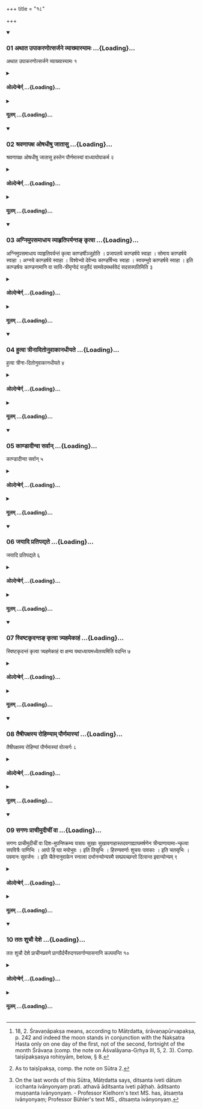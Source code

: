 +++
title = "१८"

+++

<div class="js_include" includetitle="true" newlevelforh1="3" unfilled url="/vedAH_yajuH/taittirIyam/sUtram/hiraNyakeshI/gRhyam/vishvAsa-prastutiH/2/18/01_athAta_upAkaraNotsarjane_vy.md">
<details open><summary><h3>01 अथात उपाकरणोत्सर्जने व्याख्यास्यामः ...{Loading}...</h3></summary>

अथात उपाकरणोत्सर्जने व्याख्यास्यामः १
</details>
</div>
<div class="js_include collapsed" newlevelforh1="4" title="ओल्देन्बेर्ग्" unfilled url="/vedAH_yajuH/taittirIyam/sUtram/hiraNyakeshI/gRhyam/oldenberg/2/18/01_athAta_upAkaraNotsarjane_vy.md">
<details><summary><h4>ओल्देन्बेर्ग् ...{Loading}...</h4></summary>

1. Now we shall explain the opening and the conclusion (of the annual course of study).

</details>
</div>
<div class="js_include collapsed" newlevelforh1="4" title="मूलम्" unfilled url="/vedAH_yajuH/taittirIyam/sUtram/hiraNyakeshI/gRhyam/mUlam/2/18/01_athAta_upAkaraNotsarjane_vy.md">
<details><summary><h4>मूलम् ...{Loading}...</h4></summary>

अथात उपाकरणोत्सर्जने व्याख्यास्यामः १
</details>
</div>
<div class="js_include" includetitle="true" newlevelforh1="3" unfilled url="/vedAH_yajuH/taittirIyam/sUtram/hiraNyakeshI/gRhyam/vishvAsa-prastutiH/2/18/02_shravaNApaxa_oShadhIShu_jAt.md">
<details open><summary><h3>02 श्रवणापक्ष ओषधीषु जातासु ...{Loading}...</h3></summary>

श्रवणापक्ष ओषधीषु जातासु हस्तेन पौर्णमास्यां वाध्यायोपाकर्म २
</details>
</div>
<div class="js_include collapsed" newlevelforh1="4" title="ओल्देन्बेर्ग्" unfilled url="/vedAH_yajuH/taittirIyam/sUtram/hiraNyakeshI/gRhyam/oldenberg/2/18/02_shravaNApaxa_oShadhIShu_jAt.md">
<details><summary><h4>ओल्देन्बेर्ग् ...{Loading}...</h4></summary>

2. [^1]  During the fortnight that precedes the Śravaṇā


[^1]:  18, 2. Śravaṇāpakṣa means, according to Mātṛdatta, śrāvaṇapūrvapakṣa, p. 242 and indeed the moon stands in conjunction with the Nakṣatra Hasta only on one day of the first, not of the second, fortnight of the month Śrāvaṇa (comp. the note on Āśvalāyana-Gṛhya III, 5, 2. 3). Comp. taiṣīpakṣasya rohiṇyām, below, § 8.

full moon, when the herbs have appeared, under (the Nakṣatra) Hasta or on the full-moon day (itself), the opening ceremony of the (annual course of) study (is performed).

</details>
</div>
<div class="js_include collapsed" newlevelforh1="4" title="मूलम्" unfilled url="/vedAH_yajuH/taittirIyam/sUtram/hiraNyakeshI/gRhyam/mUlam/2/18/02_shravaNApaxa_oShadhIShu_jAt.md">
<details><summary><h4>मूलम् ...{Loading}...</h4></summary>

श्रवणापक्ष ओषधीषु जातासु हस्तेन पौर्णमास्यां वाध्यायोपाकर्म २
</details>
</div>
<div class="js_include" includetitle="true" newlevelforh1="3" unfilled url="/vedAH_yajuH/taittirIyam/sUtram/hiraNyakeshI/gRhyam/vishvAsa-prastutiH/2/18/03_agnimupasamAdhAya_vyAhRtipa.md">
<details open><summary><h3>03 अग्निमुपसमाधाय व्याहृतिपर्यन्तङ् कृत्वा ...{Loading}...</h3></summary>

अग्निमुपसमाधाय व्याहृतिपर्यन्तं कृत्वा काण्डर्षीञ्जुहोति । प्रजापतये काण्डर्षये स्वाहा । सोमाय काण्डर्षये स्वाहा । अग्नये काण्डर्षये स्वाहा । विश्वेभ्यो देवेभ्यः काण्डर्षिभ्यः स्वाहा । स्वयम्भुवे काण्डर्षये स्वाहा । इति काण्डर्षयः काण्डनामानि वा सावि-त्रीमृग्वेदं यजुर्वेदं सामवेदमथर्ववेदं सदसस्पतिमिति ३
</details>
</div>
<div class="js_include collapsed" newlevelforh1="4" title="ओल्देन्बेर्ग्" unfilled url="/vedAH_yajuH/taittirIyam/sUtram/hiraNyakeshI/gRhyam/oldenberg/2/18/03_agnimupasamAdhAya_vyAhRtipa.md">
<details><summary><h4>ओल्देन्बेर्ग् ...{Loading}...</h4></summary>

3. Having put wood on the fire and performed the rites down to the Vyāhṛti oblations, he sacrifices (with his pupils) to the Ṛṣis of the Kāṇḍas: 'To Prajāpati, the Ṛṣi of a Kāṇḍa, svāhā! To Soma, the Ṛṣi of a Kāṇḍa, svāhā! To Agni, the Ṛṣi of a Kāṇḍa, svāhā! To the Viśve devās, the Ṛṣis of a Kāṇḍa, svāhā! To Svayambhū, the Ṛṣi of a Kāṇḍa, svāhā!' - these are the Ṛṣis of the Kāṇḍas. Or (he sacrifices) to the names of the Kāṇḍas, to the Sāvitrī, to the Ṛg-veda, the Yajur-veda, the Sāma-veda, the Atharva-veda, and to Sadasaspati.

</details>
</div>
<div class="js_include collapsed" newlevelforh1="4" title="मूलम्" unfilled url="/vedAH_yajuH/taittirIyam/sUtram/hiraNyakeshI/gRhyam/mUlam/2/18/03_agnimupasamAdhAya_vyAhRtipa.md">
<details><summary><h4>मूलम् ...{Loading}...</h4></summary>

अग्निमुपसमाधाय व्याहृतिपर्यन्तं कृत्वा काण्डर्षीञ्जुहोति । प्रजापतये काण्डर्षये स्वाहा । सोमाय काण्डर्षये स्वाहा । अग्नये काण्डर्षये स्वाहा । विश्वेभ्यो देवेभ्यः काण्डर्षिभ्यः स्वाहा । स्वयम्भुवे काण्डर्षये स्वाहा । इति काण्डर्षयः काण्डनामानि वा सावि-त्रीमृग्वेदं यजुर्वेदं सामवेदमथर्ववेदं सदसस्पतिमिति ३
</details>
</div>
<div class="js_include" includetitle="true" newlevelforh1="3" unfilled url="/vedAH_yajuH/taittirIyam/sUtram/hiraNyakeshI/gRhyam/vishvAsa-prastutiH/2/18/04_hutvA_trInAditonuvAkAnadhIy.md">
<details open><summary><h3>04 हुत्वा त्रीनादितोनुवाकानधीयते ...{Loading}...</h3></summary>

हुत्वा त्रीना-दितोनुवाकानधीयते ४
</details>
</div>
<div class="js_include collapsed" newlevelforh1="4" title="ओल्देन्बेर्ग्" unfilled url="/vedAH_yajuH/taittirIyam/sUtram/hiraNyakeshI/gRhyam/oldenberg/2/18/04_hutvA_trInAditonuvAkAnadhIy.md">
<details><summary><h4>ओल्देन्बेर्ग् ...{Loading}...</h4></summary>

4. Having (thus) sacrificed, they repeat the first three Anuvākas,

</details>
</div>
<div class="js_include collapsed" newlevelforh1="4" title="मूलम्" unfilled url="/vedAH_yajuH/taittirIyam/sUtram/hiraNyakeshI/gRhyam/mUlam/2/18/04_hutvA_trInAditonuvAkAnadhIy.md">
<details><summary><h4>मूलम् ...{Loading}...</h4></summary>

हुत्वा त्रीना-दितोनुवाकानधीयते ४
</details>
</div>
<div class="js_include" includetitle="true" newlevelforh1="3" unfilled url="/vedAH_yajuH/taittirIyam/sUtram/hiraNyakeshI/gRhyam/vishvAsa-prastutiH/2/18/05_kANDAdInvA_sarvAn.md">
<details open><summary><h3>05 काण्डादीन्वा सर्वान् ...{Loading}...</h3></summary>

काण्डादीन्वा सर्वान् ५
</details>
</div>
<div class="js_include collapsed" newlevelforh1="4" title="ओल्देन्बेर्ग्" unfilled url="/vedAH_yajuH/taittirIyam/sUtram/hiraNyakeshI/gRhyam/oldenberg/2/18/05_kANDAdInvA_sarvAn.md">
<details><summary><h4>ओल्देन्बेर्ग् ...{Loading}...</h4></summary>

5. Or the beginnings of all Kāṇḍas.

</details>
</div>
<div class="js_include collapsed" newlevelforh1="4" title="मूलम्" unfilled url="/vedAH_yajuH/taittirIyam/sUtram/hiraNyakeshI/gRhyam/mUlam/2/18/05_kANDAdInvA_sarvAn.md">
<details><summary><h4>मूलम् ...{Loading}...</h4></summary>

काण्डादीन्वा सर्वान् ५
</details>
</div>
<div class="js_include" includetitle="true" newlevelforh1="3" unfilled url="/vedAH_yajuH/taittirIyam/sUtram/hiraNyakeshI/gRhyam/vishvAsa-prastutiH/2/18/06_jayAdi_pratipadyate.md">
<details open><summary><h3>06 जयादि प्रतिपद्यते ...{Loading}...</h3></summary>

जयादि प्रतिपद्यते ६
</details>
</div>
<div class="js_include collapsed" newlevelforh1="4" title="ओल्देन्बेर्ग्" unfilled url="/vedAH_yajuH/taittirIyam/sUtram/hiraNyakeshI/gRhyam/oldenberg/2/18/06_jayAdi_pratipadyate.md">
<details><summary><h4>ओल्देन्बेर्ग् ...{Loading}...</h4></summary>

6. He enters upon (sacrificing) the Jaya, &c. (oblations; see above, I, 1, 3, 8).

</details>
</div>
<div class="js_include collapsed" newlevelforh1="4" title="मूलम्" unfilled url="/vedAH_yajuH/taittirIyam/sUtram/hiraNyakeshI/gRhyam/mUlam/2/18/06_jayAdi_pratipadyate.md">
<details><summary><h4>मूलम् ...{Loading}...</h4></summary>

जयादि प्रतिपद्यते ६
</details>
</div>
<div class="js_include" includetitle="true" newlevelforh1="3" unfilled url="/vedAH_yajuH/taittirIyam/sUtram/hiraNyakeshI/gRhyam/vishvAsa-prastutiH/2/18/07_sviShTakRdanta~N_kRtvA_trya.md">
<details open><summary><h3>07 स्विष्टकृदन्तङ् कृत्वा त्र्यहमेकाहं ...{Loading}...</h3></summary>

स्विष्टकृदन्तं कृत्वा त्र्यहमेकाहं वा क्षम्य यथाध्यायमध्येतव्यमिति वदन्ति ७
</details>
</div>
<div class="js_include collapsed" newlevelforh1="4" title="ओल्देन्बेर्ग्" unfilled url="/vedAH_yajuH/taittirIyam/sUtram/hiraNyakeshI/gRhyam/oldenberg/2/18/07_sviShTakRdanta~N_kRtvA_trya.md">
<details><summary><h4>ओल्देन्बेर्ग् ...{Loading}...</h4></summary>

7. After all rites down to the Sviṣṭakṛt oblation have been performed, they stop studying three days or one day; then they should go on studying so as to commence where they have broken off: so say the teachers.

</details>
</div>
<div class="js_include collapsed" newlevelforh1="4" title="मूलम्" unfilled url="/vedAH_yajuH/taittirIyam/sUtram/hiraNyakeshI/gRhyam/mUlam/2/18/07_sviShTakRdanta~N_kRtvA_trya.md">
<details><summary><h4>मूलम् ...{Loading}...</h4></summary>

स्विष्टकृदन्तं कृत्वा त्र्यहमेकाहं वा क्षम्य यथाध्यायमध्येतव्यमिति वदन्ति ७
</details>
</div>
<div class="js_include" includetitle="true" newlevelforh1="3" unfilled url="/vedAH_yajuH/taittirIyam/sUtram/hiraNyakeshI/gRhyam/vishvAsa-prastutiH/2/18/08_taiShIpaxasya_rohiNyAm_paur.md">
<details open><summary><h3>08 तैषीपक्षस्य रोहिण्याम् पौर्णमास्यां ...{Loading}...</h3></summary>

तैषीपक्षस्य रोहिण्यां पौर्णमास्यां वोत्सर्गः ८
</details>
</div>
<div class="js_include collapsed" newlevelforh1="4" title="ओल्देन्बेर्ग्" unfilled url="/vedAH_yajuH/taittirIyam/sUtram/hiraNyakeshI/gRhyam/oldenberg/2/18/08_taiShIpaxasya_rohiNyAm_paur.md">
<details><summary><h4>ओल्देन्बेर्ग् ...{Loading}...</h4></summary>

8. [^2]  During the fortnight that precedes the Taiṣī full moon, under (the Nakṣatra) Rohiṇī or on the full-moon day (itself), the Utsarga (or conclusion of the term of study) is celebrated.


[^2]:  As to taiṣīpakṣa, comp. the note on Sūtra 2.

</details>
</div>
<div class="js_include collapsed" newlevelforh1="4" title="मूलम्" unfilled url="/vedAH_yajuH/taittirIyam/sUtram/hiraNyakeshI/gRhyam/mUlam/2/18/08_taiShIpaxasya_rohiNyAm_paur.md">
<details><summary><h4>मूलम् ...{Loading}...</h4></summary>

तैषीपक्षस्य रोहिण्यां पौर्णमास्यां वोत्सर्गः ८
</details>
</div>
<div class="js_include" includetitle="true" newlevelforh1="3" unfilled url="/vedAH_yajuH/taittirIyam/sUtram/hiraNyakeshI/gRhyam/vishvAsa-prastutiH/2/18/09_sagaNaH_prAchImudIchIM_vA.md">
<details open><summary><h3>09 सगणः प्राचीमुदीचीं वा ...{Loading}...</h3></summary>

सगणः प्राचीमुदीचीं वा दिश-मुपनिष्क्रम्य यत्रापः सुखाः सुखावगाहास्तदवगाह्याघमर्षणेन त्रीन्प्राणायामा-न्कृत्वा सपवित्रैः पाणिभिः । आपो हि ष्ठा मयोभुवः । इति तिसृभिः । हिरण्यवर्णाः शुचयः पावकाः । इति चतसृभिः । पवमानः सुवर्जनः । इति चैतेनानुवाकेन स्नात्वा दर्भानन्योन्यस्मै सम्प्रयच्छन्तो दित्सन्त इवान्योन्यम् ९
</details>
</div>
<div class="js_include collapsed" newlevelforh1="4" title="ओल्देन्बेर्ग्" unfilled url="/vedAH_yajuH/taittirIyam/sUtram/hiraNyakeshI/gRhyam/oldenberg/2/18/09_sagaNaH_prAchImudIchIM_vA.md">
<details><summary><h4>ओल्देन्बेर्ग् ...{Loading}...</h4></summary>

9. [^3]  (The teacher) with his pupils goes in an easterly or northerly direction, and where they find a pleasant water with a pleasant bathing-place, they dive into it and perform three suppressions of the breath with the Agharmarshaṇa hymn (Ṛg-veda X, 190 = Taitt. Ar. X, 1, 13. 14.). Holding purifiers (i.e. Darbha blades) in their hands they bathe with the three (verses), 'Ye waters, ye are wholesome' (Taitt. Saṃh. IV, 1, 5, 1), with the four (verses), 'The gold-coloured, pure, purifying waters' (T.S.V, 6, 1, 1 seq.), and with the Anuvāka, '(Soma) which clears itself, the heavenly being' (Taitt. Br. I, 4, 8): giving the Darbha blades to each other and feigning to try to seize (??) each other.


[^3]:  On the last words of this Sūtra, Mātṛdatta says, ditsanta iveti dātum icchanta ivānyonyaṃ prati. athavā āditsanta iveti pāṭhaḥ. āditsanto muṣṇanta ivānyonyaṃ. - Professor Kielhorn's text MS. has, ātsaṃta ivānyonyaṃ; Professor Bühler's text MS., ditsaṃta ivānyonyaṃ.

</details>
</div>
<div class="js_include collapsed" newlevelforh1="4" title="मूलम्" unfilled url="/vedAH_yajuH/taittirIyam/sUtram/hiraNyakeshI/gRhyam/mUlam/2/18/09_sagaNaH_prAchImudIchIM_vA.md">
<details><summary><h4>मूलम् ...{Loading}...</h4></summary>

सगणः प्राचीमुदीचीं वा दिश-मुपनिष्क्रम्य यत्रापः सुखाः सुखावगाहास्तदवगाह्याघमर्षणेन त्रीन्प्राणायामा-न्कृत्वा सपवित्रैः पाणिभिः । आपो हि ष्ठा मयोभुवः । इति तिसृभिः । हिरण्यवर्णाः शुचयः पावकाः । इति चतसृभिः । पवमानः सुवर्जनः । इति चैतेनानुवाकेन स्नात्वा दर्भानन्योन्यस्मै सम्प्रयच्छन्तो दित्सन्त इवान्योन्यम् ९
</details>
</div>
<div class="js_include" includetitle="true" newlevelforh1="3" unfilled url="/vedAH_yajuH/taittirIyam/sUtram/hiraNyakeshI/gRhyam/vishvAsa-prastutiH/2/18/10_tataH_shuchau_deshe.md">
<details open><summary><h3>10 ततः शुचौ देशे ...{Loading}...</h3></summary>

ततः शुचौ देशे प्राचीनप्रवणे प्रागग्रैर्दर्भैरुदगपवर्गाण्यासनानि कल्पयन्ति १०
</details>
</div>
<div class="js_include collapsed" newlevelforh1="4" title="ओल्देन्बेर्ग्" unfilled url="/vedAH_yajuH/taittirIyam/sUtram/hiraNyakeshI/gRhyam/oldenberg/2/18/10_tataH_shuchau_deshe.md">
<details><summary><h4>ओल्देन्बेर्ग् ...{Loading}...</h4></summary>

10. Then they arrange on a pure spot that is inclined towards the east, seats of eastward-pointed Darbha grass, so that they end in the north - 

</details>
</div>
<div class="js_include collapsed" newlevelforh1="4" title="मूलम्" unfilled url="/vedAH_yajuH/taittirIyam/sUtram/hiraNyakeshI/gRhyam/mUlam/2/18/10_tataH_shuchau_deshe.md">
<details><summary><h4>मूलम् ...{Loading}...</h4></summary>

ततः शुचौ देशे प्राचीनप्रवणे प्रागग्रैर्दर्भैरुदगपवर्गाण्यासनानि कल्पयन्ति १०
</details>
</div>
